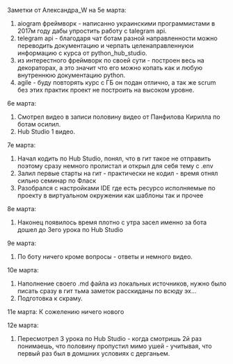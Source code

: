 Заметки от Александра_W на 5е марта:
1. aiogram фреймворк - написанно украинскими программистами в 2017м году дабы упростить работу с talegram api.
2. telegram api - благодаря чат ботам разной направленности можно переводить документацию и черпать целенаправленнуюи информацию с курса от python_hub_studio.
3. из интерестного фреймворк по своей сути - построен весь на декораторах, а это значит что его можно копать как и любую внутреннюю документацию python.
4. agile - буду повторять курс с ГБ он подан отлично, а так же scrum без этих практик проект не построить на высоком уровне.

6е марта:
1. Смотрел видео в записи половину видео от Панфилова Кирилла по ботам осилил.
2. Hub Studio 1 видео.

7е марта:
1. Начал кодить по Hub Studio, понял, что в гит такое не отправить поэтому сразу немного пролистал и открыл для себя тему с .env
2. Залил первые старты на гит - практически не кодил - время отнял сильно семинар по Фласк
3. Разобрался с настройками IDE где есть ресурсо исполняемые по проекту в виртуальном окружении как шаблоны так и прочее

8е марта:
1. Наконец появилось время плотно с утра засел именно за бота дошел до 3его урока по Hub Studio

9е марта:
1. По боту ничего кроме вопросы - ответы и немного видео.

10е марта:
1. Наполнение своего .md файла из локальных источников, нужно было писать сразу в гит тьма заметок расскиданы по всюду эх...
2. Подготовка к скраму.

11е марта:
К сожелению ничего нового

12е марта:
1. Пересмотрел 3 урока по Hub Studio - когда смотришь 2й раз понимаешь, что половину пропустил мимо ушей - учитывая, что первый раз был в домшних условиях с дерганьем.
   
